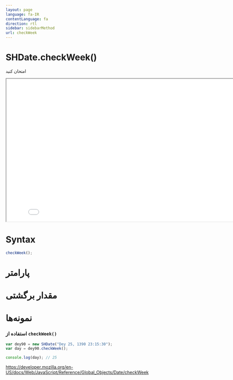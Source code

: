 ```yaml
---
layout: page
language: fa-IR
contentLanguage: fa
direction: rtl
sidebar: sidebarMethod
url: checkWeek
---
```


# SHDate.checkWeek()

امتحان کنید

<iframe style="width: 830px; height: 460px;" src="/SHDateTime-js/examples/live.html?function=checkWeek" title="MDN Web Docs Interactive Example" loading="lazy"></iframe>
<br/>

# Syntax

```js
checkWeek();
```

# پارامتر

# مقدار برگشتی

# نمونه‌ها

### استفاده از <code dir="ltr">checkWeek()</code>

```js
var dey90 = new SHDate("Dey 25, 1390 23:15:30");
var day = dey90.checkWeek();

console.log(day); // 25
```

https://developer.mozilla.org/en-US/docs/Web/JavaScript/Reference/Global_Objects/Date/checkWeek
